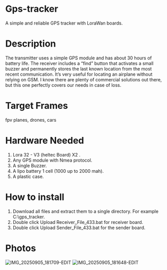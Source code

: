 # Gps-tracker
A simple and reliable GPS tracker with LoraWan boards.

# Description
The transmitter uses a simple GPS module and has about 30 hours of battery life. The receiver includes a “find” button that activates a small buzzer and permanently stores the last known location from the most recent communication.
It’s very useful for locating an airplane without relying on GSM. I know there are plenty of commercial solutions out there, but this one perfectly covers our needs in case of loss.

# Target Frames  
fpv planes, drones, cars 

# Hardware Needed
1. Lora 32 - V3 (heltec Board) X2 .
2. Any GPS module with Nmea protocol.
3. A single Buzzer.
4. A lipo battery 1 cell (1000 up to 2000 mah).
5. A plastic case.

# How to install
1. Download all files and extract them to a single directory. For example C:\\gps_tracker.
2. Double click Upload Receiver_File_433.bat for receiver board.
3. Double click Upload Sender_File_433.bat for the sender board.
      
# Photos
![IMG_20250905_181709-EDIT](https://github.com/user-attachments/assets/d7cca124-4c34-4698-9a94-eae1d5b39b18)
![IMG_20250905_181648-EDIT](https://github.com/user-attachments/assets/d6fae479-c530-49b8-bfaa-dd7ed57d7808)



